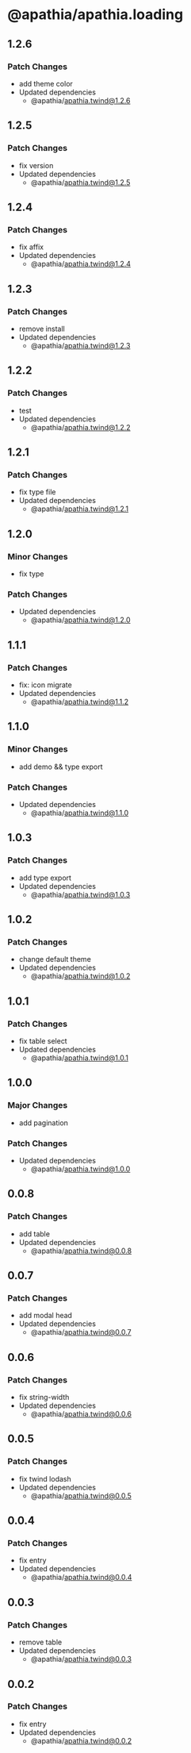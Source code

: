# @apathia/apathia.loading

## 1.2.6

### Patch Changes

- add theme color
- Updated dependencies
  - @apathia/apathia.twind@1.2.6

## 1.2.5

### Patch Changes

- fix version
- Updated dependencies
  - @apathia/apathia.twind@1.2.5

## 1.2.4

### Patch Changes

- fix affix
- Updated dependencies
  - @apathia/apathia.twind@1.2.4

## 1.2.3

### Patch Changes

- remove install
- Updated dependencies
  - @apathia/apathia.twind@1.2.3

## 1.2.2

### Patch Changes

- test
- Updated dependencies
  - @apathia/apathia.twind@1.2.2

## 1.2.1

### Patch Changes

- fix type file
- Updated dependencies
  - @apathia/apathia.twind@1.2.1

## 1.2.0

### Minor Changes

- fix type

### Patch Changes

- Updated dependencies
  - @apathia/apathia.twind@1.2.0

## 1.1.1

### Patch Changes

- fix: icon migrate
- Updated dependencies
  - @apathia/apathia.twind@1.1.2

## 1.1.0

### Minor Changes

- add demo && type export

### Patch Changes

- Updated dependencies
  - @apathia/apathia.twind@1.1.0

## 1.0.3

### Patch Changes

- add type export
- Updated dependencies
  - @apathia/apathia.twind@1.0.3

## 1.0.2

### Patch Changes

- change default theme
- Updated dependencies
  - @apathia/apathia.twind@1.0.2

## 1.0.1

### Patch Changes

- fix table select
- Updated dependencies
  - @apathia/apathia.twind@1.0.1

## 1.0.0

### Major Changes

- add pagination

### Patch Changes

- Updated dependencies
  - @apathia/apathia.twind@1.0.0

## 0.0.8

### Patch Changes

- add table
- Updated dependencies
  - @apathia/apathia.twind@0.0.8

## 0.0.7

### Patch Changes

- add modal head
- Updated dependencies
  - @apathia/apathia.twind@0.0.7

## 0.0.6

### Patch Changes

- fix string-width
- Updated dependencies
  - @apathia/apathia.twind@0.0.6

## 0.0.5

### Patch Changes

- fix twind lodash
- Updated dependencies
  - @apathia/apathia.twind@0.0.5

## 0.0.4

### Patch Changes

- fix entry
- Updated dependencies
  - @apathia/apathia.twind@0.0.4

## 0.0.3

### Patch Changes

- remove table
- Updated dependencies
  - @apathia/apathia.twind@0.0.3

## 0.0.2

### Patch Changes

- fix entry
- Updated dependencies
  - @apathia/apathia.twind@0.0.2
